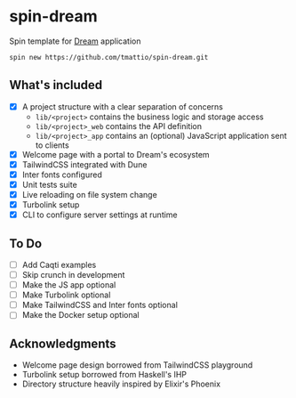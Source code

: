 # spin-dream

Spin template for [Dream](https://github.com/aantron/dream) application

```bash
spin new https://github.com/tmattio/spin-dream.git
```

## What's included

- [X] A project structure with a clear separation of concerns
  - `lib/<project>` contains the business logic and storage access
  - `lib/<project>_web` contains the API definition
  - `lib/<project>_app` contains an (optional) JavaScript application sent to clients
- [X] Welcome page with a portal to Dream's ecosystem
- [X] TailwindCSS integrated with Dune
- [X] Inter fonts configured
- [X] Unit tests suite
- [X] Live reloading on file system change
- [X] Turbolink setup
- [X] CLI to configure server settings at runtime

## To Do

- [ ] Add Caqti examples
- [ ] Skip crunch in development
- [ ] Make the JS app optional
- [ ] Make Turbolink optional
- [ ] Make TailwindCSS and Inter fonts optional
- [ ] Make the Docker setup optional

## Acknowledgments

- Welcome page design borrowed from TailwindCSS playground
- Turbolink setup borrowed from Haskell's IHP
- Directory structure heavily inspired by Elixir's Phoenix
